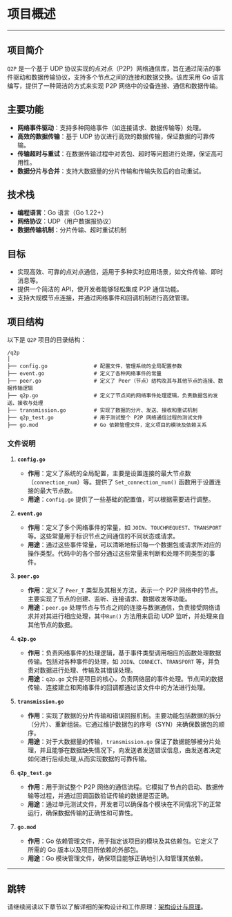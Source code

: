 # 项目概述

---

## 项目简介

`Q2P` 是一个基于 UDP 协议实现的点对点（P2P）网络通信库，旨在通过简洁的事件驱动和数据传输协议，支持多个节点之间的连接和数据交换。该库采用 Go 语言编写，提供了一种简洁的方式来实现 P2P 网络中的设备连接、通信和数据传输。

## 主要功能

- **网络事件驱动**：支持多种网络事件（如连接请求、数据传输等）处理。
- **高效的数据传输**：基于 UDP 协议进行高效的数据传输，保证数据的可靠传输。
- **传输超时与重试**：在数据传输过程中对丢包、超时等问题进行处理，保证高可用性。
- **数据分片与合并**：支持大数据量的分片传输和传输失败后的自动重试。

## 技术栈

- **编程语言**：Go 语言（Go 1.22+）
- **网络协议**：UDP（用户数据报协议）
- **数据传输机制**：分片传输、超时重试机制

## 目标

- 实现高效、可靠的点对点通信，适用于多种实时应用场景，如文件传输、即时消息等。
- 提供一个简洁的 API，使开发者能够轻松集成 P2P 通信功能。
- 支持大规模节点连接，并通过网络事件和回调机制进行高效管理。

## 项目结构

以下是 `Q2P` 项目的目录结构：

```
/q2p
│
├── config.go               # 配置文件，管理系统的全局配置参数
├── event.go                # 定义了各种网络事件的常量
├── peer.go                 # 定义了 Peer（节点）结构及其与其他节点的连接、数据传输逻辑
├── q2p.go                  # 定义了节点间的网络事件处理逻辑，负责数据包的发送、接收与处理
├── transmission.go         # 实现了数据的分片、发送、接收和重试机制
├── q2p_test.go             # 用于测试整个 P2P 网络通信过程的测试文件
├── go.mod                  # Go 依赖管理文件，定义项目的模块及依赖关系
```

### 文件说明

1. **`config.go`**
   - **作用**：定义了系统的全局配置，主要是设置连接的最大节点数（`connection_num`）等。提供了 `Set_connection_num()` 函数用于设置连接的最大节点数。
   - **用途**：`config.go` 提供了一些基础的配置值，可以根据需要进行调整。

2. **`event.go`**
   - **作用**：定义了多个网络事件的常量，如 `JOIN`、`TOUCHREQUEST`、`TRANSPORT` 等。这些常量用于标识节点之间通信的不同状态或请求。
   - **用途**：通过这些事件常量，可以清晰地标识每一个数据包或请求所对应的操作类型。代码中的各个部分通过这些常量来判断和处理不同类型的事件。

3. **`peer.go`**
   - **作用**：定义了 `Peer_T` 类型及其相关方法，表示一个 P2P 网络中的节点。主要实现了节点的创建、监听、连接请求、数据收发等功能。
   - **用途**：`peer.go` 处理节点与节点之间的连接与数据通信，负责接受网络请求并对其进行相应处理，其中`Run()` 方法用来启动 UDP 监听，并处理来自其他节点的数据。

4. **`q2p.go`**
   - **作用**：负责网络事件的处理逻辑，基于事件类型调用相应的函数处理数据传输。包括对各种事件的处理，如 `JOIN`、`CONNECT`、`TRANSPORT` 等，并负责对数据进行处理、传输及其错误处理。
   - **用途**：`q2p.go` 文件是项目的核心，负责网络层的事件处理。节点间的数据传输、连接建立和网络事件的回调都通过该文件中的方法进行处理。

5. **`transmission.go`**
   - **作用**：实现了数据的分片传输和错误回报机制。主要功能包括数据的拆分（分片）、重新组装。它通过维护数据包的序号（SYN）来确保数据包的顺序。
   - **用途**：对于大数据量的传输，`transmission.go` 保证了数据能够被分片处理，并且能够在数据缺失情况下，向发送者发送错误信息，由发送者决定如何进行后续处理,从而实现数据的可靠传输。

6. **`q2p_test.go`**
   - **作用**：用于测试整个 P2P 网络的通信流程。它模拟了节点的启动、数据传输等过程，并通过回调函数验证传输的数据是否正确。
   - **用途**：通过单元测试文件，开发者可以确保各个模块在不同情况下的正常运行，确保数据传输的正确性和可靠性。

7. **`go.mod`**
   - **作用**：Go 依赖管理文件，用于指定该项目的模块及其依赖包。它定义了所需的 Go 版本以及项目所依赖的外部包。
   - **用途**：Go 模块管理文件，确保项目能够正确地引入和管理其依赖。

---

## 跳转

请继续阅读以下章节以了解详细的架构设计和工作原理：[架构设计与原理](02_architecture_and_principles.md)。

